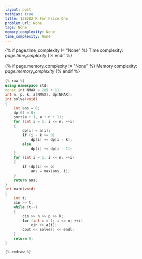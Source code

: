 ```yaml
---
layout: post
mathjax: true
title: 1282B2 K For Price One
problem_url: None
tags: None
memory_complexity: None
time_complexity: None
---
```




{% if page.time_complexity != "None" %}
Time complexity: ${{ page.time_complexity }}$
{% endif %}

{% if page.memory_complexity != "None" %}
Memory complexity: ${{ page.memory_complexity }}$
{% endif %}

```cpp
{% raw %}
using namespace std;
const int NMAX = 2e5 + 11;
int n, p, k, a[NMAX], dp[NMAX];
int solve(void)
{
    int ans = 0;
    dp[0] = 0;
    sort(a + 1, a + n + 1);
    for (int i = 1; i <= n; ++i)
    {
        dp[i] = a[i];
        if (i - k >= 0)
            dp[i] += dp[i - k];
        else
            dp[i] += dp[i - 1];
    }
    for (int i = 1; i <= n; ++i)
    {
        if (dp[i] <= p)
            ans = max(ans, i);
    }
    return ans;
}
int main(void)
{
    int t;
    cin >> t;
    while (t--)
    {
        cin >> n >> p >> k;
        for (int i = 1; i <= n; ++i)
            cin >> a[i];
        cout << solve() << endl;
    }
    return 0;
}

{% endraw %}
```